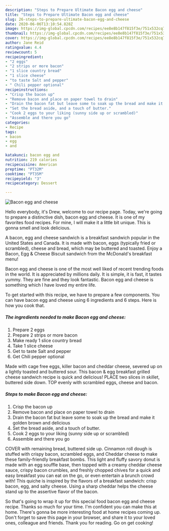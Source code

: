 ```yaml
---
description: "Steps to Prepare Ultimate Bacon egg and cheese"
title: "Steps to Prepare Ultimate Bacon egg and cheese"
slug: 26-steps-to-prepare-ultimate-bacon-egg-and-cheese
date: 2020-06-06T13:10:54.828Z
image: https://img-global.cpcdn.com/recipes/ee8e8b147f815f3e/751x532cq70/bacon-egg-and-cheese-recipe-main-photo.jpg
thumbnail: https://img-global.cpcdn.com/recipes/ee8e8b147f815f3e/751x532cq70/bacon-egg-and-cheese-recipe-main-photo.jpg
cover: https://img-global.cpcdn.com/recipes/ee8e8b147f815f3e/751x532cq70/bacon-egg-and-cheese-recipe-main-photo.jpg
author: Jane Reid
ratingvalue: 4.4
reviewcount: 5
recipeingredient:
- "2 eggs"
- "2 strips or more bacon"
- "1 slice country bread"
- "1 slice cheese"
- "to taste Salt and pepper"
- " Chili pepper optional"
recipeinstructions:
- "Crisp the bacon up"
- "Remove bacon and place on paper towel to drain"
- "Drain the bacon fat but leave some to soak up the bread and make it golden brown and delicious"
- "Set the bread aside, and a touch of butter."
- "Cook 2 eggs to your liking (sunny side up or scrambled)"
- "Assemble and there you go"
categories:
- Recipe
tags:
- bacon
- egg
- and

katakunci: bacon egg and 
nutrition: 219 calories
recipecuisine: American
preptime: "PT32M"
cooktime: "PT35M"
recipeyield: "3"
recipecategory: Dessert

---
```



![Bacon egg and cheese](https://img-global.cpcdn.com/recipes/ee8e8b147f815f3e/751x532cq70/bacon-egg-and-cheese-recipe-main-photo.jpg)

Hello everybody, it's Drew, welcome to our recipe page. Today, we're going to prepare a distinctive dish, bacon egg and cheese. It is one of my favorites food recipes. For mine, I will make it a little bit unique. This is gonna smell and look delicious.

A bacon, egg and cheese sandwich is a breakfast sandwich popular in the United States and Canada. It is made with bacon, eggs (typically fried or scrambled), cheese and bread, which may be buttered and toasted. Enjoy a Bacon, Egg &amp; Cheese Biscuit sandwich from the McDonald&#39;s breakfast menu!

Bacon egg and cheese is one of the most well liked of recent trending foods in the world. It is appreciated by millions daily. It is simple, it is fast, it tastes yummy. They are fine and they look fantastic. Bacon egg and cheese is something which I have loved my entire life.


To get started with this recipe, we have to prepare a few components. You can have bacon egg and cheese using 6 ingredients and 6 steps. Here is how you cook that.

<!--inarticleads1-->

##### The ingredients needed to make Bacon egg and cheese:

1. Prepare 2 eggs
1. Prepare 2 strips or more bacon
1. Make ready 1 slice country bread
1. Take 1 slice cheese
1. Get to taste Salt and pepper
1. Get  Chili pepper optional


Made with cage free eggs, killer bacon and cheddar cheese, severed up on a lightly toasted and buttered sour. This bacon &amp; egg breakfast grilled cheese sandwich recipe is quick and delicious! PLACE two slices in skillet, buttered side down. TOP evenly with scrambled eggs, cheese and bacon. 

<!--inarticleads2-->

##### Steps to make Bacon egg and cheese:

1. Crisp the bacon up
1. Remove bacon and place on paper towel to drain
1. Drain the bacon fat but leave some to soak up the bread and make it golden brown and delicious
1. Set the bread aside, and a touch of butter.
1. Cook 2 eggs to your liking (sunny side up or scrambled)
1. Assemble and there you go


COVER with remaining bread, buttered side up. Cinnamon roll dough is stuffed with crispy bacon, scrambled eggs, and Cheddar cheese to make these family-friendly breakfast bombs. This light and fluffy savory donut is made with an egg souffle base, then topped with a creamy cheddar cheese sauce, crispy bacon crumbles, and freshly chopped chives for a quick and easy breakfast you can eat on the go, or even entertain a brunch crowd with! This quiche is inspired by the flavors of a breakfast sandwich: crisp bacon, egg, and salty cheese. Using a sharp cheddar helps the cheese stand up to the assertive flavor of the bacon. 

So that's going to wrap it up for this special food bacon egg and cheese recipe. Thanks so much for your time. I'm confident you can make this at home. There's gonna be more interesting food at home recipes coming up. Don't forget to save this page in your browser, and share it to your loved ones, colleague and friends. Thank you for reading. Go on get cooking!
